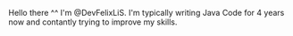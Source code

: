 Hello there ^^ 
I'm @DevFelixLiS. I'm typically writing Java Code for 4 years now and contantly trying to improve my skills. 
